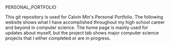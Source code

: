 PERSONAL_PORTFOLIO

This git repository is used for Calvin Min's Personal Portfolio. The following website shows what I have accomplished throughout my high school career
and beyond in computer science. The home page is mainly used for updates about myself, but the project tab shows major computer science projects
that I either completed or are in progress.
